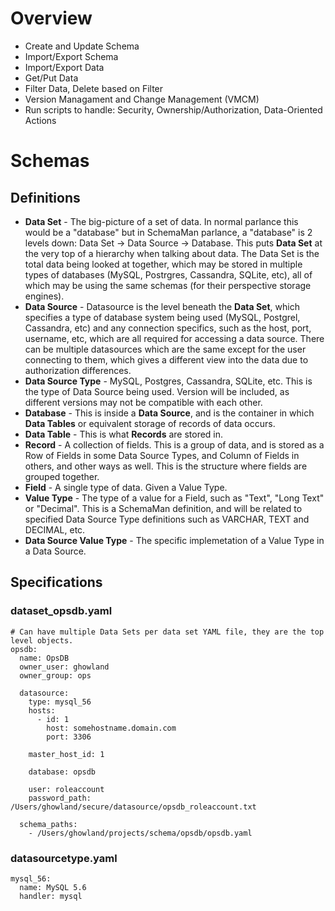 # Overview

 * Create and Update Schema
 * Import/Export Schema
 * Import/Export Data
 * Get/Put Data
 * Filter Data, Delete based on Filter
 * Version Managament and Change Management (VMCM)
 * Run scripts to handle: Security, Ownership/Authorization, Data-Oriented Actions

# Schemas

## Definitions

 * **Data Set** - The big-picture of a set of data.  In normal parlance this would be a "database" but in SchemaMan parlance, a "database" is 2 levels down:  Data Set -> Data Source -> Database.  This puts **Data Set** at the very top of a hierarchy when talking about data.  The Data Set is the total data being looked at together, which may be stored in multiple types of databases (MySQL, Postrgres, Cassandra, SQLite, etc), all of which may be using the same schemas (for their perspective storage engines).
 * **Data Source** - Datasource is the level beneath the **Data Set**, which specifies a type of database system being used (MySQL, Postgrel, Cassandra, etc) and any connection specifics, such as the host, port, username, etc, which are all required for accessing a data source.  There can be multiple datasources which are the same except for the user connecting to them, which gives a different view into the data due to authorization differences.
 * **Data Source Type** - MySQL, Postgres, Cassandra, SQLite, etc.  This is the type of Data Source being used.  Version will be included, as different versions may not be compatible with each other.
 * **Database** - This is inside a **Data Source**, and is the container in which **Data Tables** or equivalent storage of records of data occurs.  
 * **Data Table** - This is what **Records** are stored in.
 * **Record** - A collection of fields.  This is a group of data, and is stored as a Row of Fields in some Data Source Types, and Column of Fields in others, and other ways as well.  This is the structure where fields are grouped together.
 * **Field** - A single type of data.  Given a Value Type.
 * **Value Type** - The type of a value for a Field, such as "Text", "Long Text" or "Decimal".  This is a SchemaMan definition, and will be related to specified Data Source Type definitions such as VARCHAR, TEXT and DECIMAL, etc.
 * **Data Source Value Type** - The specific implemetation of a Value Type in a Data Source.

## Specifications

### dataset_opsdb.yaml

```
# Can have multiple Data Sets per data set YAML file, they are the top level objects.
opsdb:
  name: OpsDB
  owner_user: ghowland
  owner_group: ops
  
  datasource:
    type: mysql_56
    hosts:
      - id: 1
        host: somehostname.domain.com
        port: 3306
    
    master_host_id: 1
    
    database: opsdb
    
    user: roleaccount
    password_path: /Users/ghowland/secure/datasource/opsdb_roleaccount.txt
  
  schema_paths:
    - /Users/ghowland/projects/schema/opsdb/opsdb.yaml
```


### datasourcetype.yaml

```
mysql_56:
  name: MySQL 5.6
  handler: mysql
```

